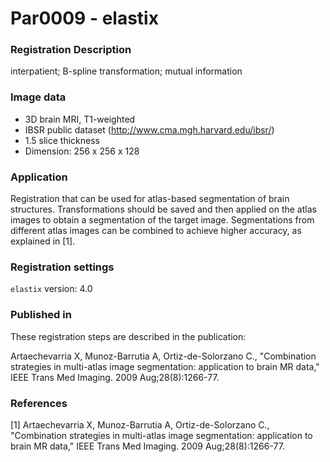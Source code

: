 # Par0009 - elastix

###  Registration Description
interpatient; B-spline transformation; mutual information	

###  Image data

* 3D brain MRI, T1-weighted
* IBSR public dataset (http://www.cma.mgh.harvard.edu/ibsr/)
* 1.5 slice thickness
* Dimension: 256 x 256 x 128

###  Application

Registration that can be used for atlas-based segmentation of brain structures. Transformations should be saved and then applied on the atlas images to obtain a segmentation of the target image. Segmentations from different atlas images can be combined to achieve higher accuracy, as explained in [1].

###  Registration settings

`elastix` version: 4.0

###  Published in

These registration steps are described in the publication:

Artaechevarria X, Munoz-Barrutia A, Ortiz-de-Solorzano C., "Combination strategies in multi-atlas image segmentation: application to brain MR data," IEEE Trans Med Imaging. 2009 Aug;28(8):1266-77.

###  References

[1] Artaechevarria X, Munoz-Barrutia A, Ortiz-de-Solorzano C., "Combination strategies in multi-atlas image segmentation: application to brain MR data," IEEE Trans Med Imaging. 2009 Aug;28(8):1266-77.

